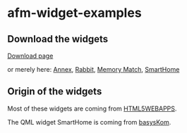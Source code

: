 # afm-widget-examples

## Download the widgets

[Download page](https://github.com/iotbzh/afm-widget-examples)

or merely here:
[Annex](https://github.com/iotbzh/afm-widget-examples/raw/master/annex.wgt),
[Rabbit](https://github.com/iotbzh/afm-widget-examples/raw/master/rabbit.wgt),
[Memory Match](https://github.com/iotbzh/afm-widget-examples/raw/master/memory-match.wgt),
[SmartHome](https://github.com/iotbzh/afm-widget-examples/raw/master/smarthome.wgt)


## Origin of the widgets

Most of these widgets are coming from
[HTML5WEBAPPS](https://01.org/html5webapps/webapps).

The QML widget SmartHome is coming from
[basysKom](https://basyskom.com/).


